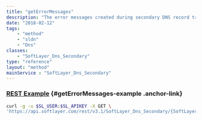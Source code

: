 ```yaml
---
title: "getErrorMessages"
description: "The error messages created during secondary DNS record transfer."
date: "2018-02-12"
tags:
    - "method"
    - "sldn"
    - "Dns"
classes:
    - "SoftLayer_Dns_Secondary"
type: "reference"
layout: "method"
mainService : "SoftLayer_Dns_Secondary"
---
```


### [REST Example](#getErrorMessages-example) <a href="/article/rest/"><i class="fas fa-question"></i></a> {#getErrorMessages-example .anchor-link} 
```bash
curl -g -u $SL_USER:$SL_APIKEY -X GET \
'https://api.softlayer.com/rest/v3.1/SoftLayer_Dns_Secondary/{SoftLayer_Dns_SecondaryID}/getErrorMessages'
```
